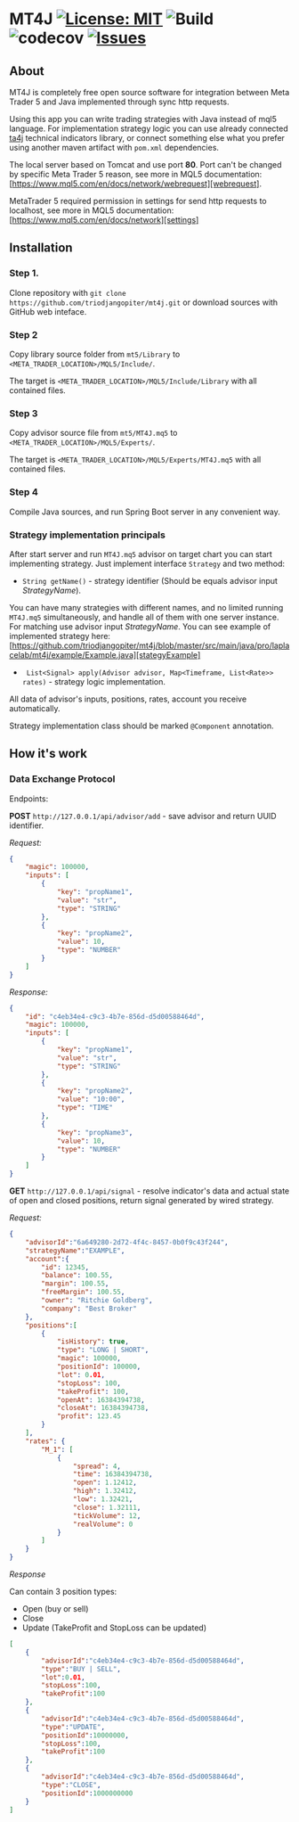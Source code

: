 # MT4J [![License: MIT](https://img.shields.io/badge/License-MIT%202.0-0298c3.svg)](https://opensource.org/licenses/MIT) ![Build](https://github.com/triodjangopiter/bridge/workflows/Build/badge.svg) ![codecov](https://codecov.io/gh/triodjangopiter/bridge/branch/master/graph/badge.svg?token=Y3IRTX7LPW)  [![Issues](https://img.shields.io/github/issues/triodjangopiter/mt4j)](https://opensource.org/licenses/MIT)

## About

MT4J is completely free open source software for integration between Meta Trader 5 and Java implemented through sync http requests.

Using this app you can write trading strategies with Java instead of mql5 language. For implementation strategy logic you can 
use already connected [ta4j] technical indicators library, or connect something else what you prefer using another maven artifact with `pom.xml` dependencies.

The local server based on Tomcat and use port **80**. Port can't be changed by specific Meta Trader 5 reason, see more in MQL5 documentation: [https://www.mql5.com/en/docs/network/webrequest][webrequest].

MetaTrader 5 required permission in settings for send http requests to localhost, see more in MQL5 documentation: [https://www.mql5.com/en/docs/network][settings]

## Installation
### Step 1. 
Clone repository with `git clone https://github.com/triodjangopiter/mt4j.git` or download sources with GitHub web inteface.
### Step 2
Copy library source folder from `mt5/Library` to `<META_TRADER_LOCATION>/MQL5/Include/`. 

The target is `<META_TRADER_LOCATION>/MQL5/Include/Library` with all contained files.

### Step 3
Copy advisor source file from `mt5/MT4J.mq5` to `<META_TRADER_LOCATION>/MQL5/Experts/`. 

The target is `<META_TRADER_LOCATION>/MQL5/Experts/MT4J.mq5` with all contained files.

### Step 4
Compile Java sources, and run Spring Boot server in any convenient way.

### Strategy implementation principals

After start server and run `MT4J.mq5` advisor on target chart you can start implementing strategy. Just implement interface `Strategy` and two method:
* `String getName()` - strategy identifier (Should be equals advisor input *StrategyName*). 

You can have many strategies with different names, and no limited running `MT4J.mq5` simultaneously, and handle all of them with one server instance. For matching use advisor input *StrategyName*.
You can see example of implemented strategy here: [https://github.com/triodjangopiter/mt4j/blob/master/src/main/java/pro/laplacelab/mt4j/example/Example.java][stategyExample]

* ` List<Signal> apply(Advisor advisor, Map<Timeframe, List<Rate>> rates)` - strategy logic implementation. 

All data of advisor's inputs, positions, rates, account you receive automatically. 

Strategy implementation class should be marked `@Component` annotation.

## How it's work
### Data Exchange Protocol

Endpoints:

**POST** `http://127.0.0.1/api/advisor/add` - save advisor and return UUID identifier.

_Request:_
```json
{
    "magic": 100000,
    "inputs": [
        {
            "key": "propName1",
            "value": "str",
            "type": "STRING"
        },
        {
            "key": "propName2",
            "value": 10,
            "type": "NUMBER"
        }
    ]
}
```

_Response:_
```json
{
    "id": "c4eb34e4-c9c3-4b7e-856d-d5d00588464d",
    "magic": 100000,
    "inputs": [
        {
            "key": "propName1",
            "value": "str",
            "type": "STRING"
        },
        {
            "key": "propName2",
            "value": "10:00",
            "type": "TIME"
        },
        {
            "key": "propName3",
            "value": 10,
            "type": "NUMBER"
        }
    ]
}
```


**GET** `http://127.0.0.1/api/signal` - resolve indicator's data and actual state of open and closed positions, return signal generated by wired strategy.

_Request:_
```json
{
    "advisorId":"6a649280-2d72-4f4c-8457-0b0f9c43f244",
    "strategyName":"EXAMPLE",
    "account":{
        "id": 12345,
        "balance": 100.55,
        "margin": 100.55,
        "freeMargin": 100.55,
        "owner": "Ritchie Goldberg",
        "company": "Best Broker"
    },
    "positions":[
        {
            "isHistory": true,
            "type": "LONG | SHORT",
            "magic": 100000,
            "positionId": 100000,
            "lot": 0.01,
            "stopLoss": 100,
            "takeProfit": 100,
            "openAt": 16384394738,
            "closeAt": 16384394738,
            "profit": 123.45
        }
    ],
    "rates": {
        "M_1": [
            {
                "spread": 4,
                "time": 16384394738,
                "open": 1.12412,
                "high": 1.32412,
                "low": 1.32421,
                "close": 1.32111,
                "tickVolume": 12,
                "realVolume": 0
            }
        ]
    }
}
```


_Response_ 

Can contain 3 position types:
  * Open (buy or sell)
  * Close
  * Update (TakeProfit and StopLoss can be updated)
    
```json
[
    {
        "advisorId":"c4eb34e4-c9c3-4b7e-856d-d5d00588464d",
        "type":"BUY | SELL",
        "lot":0.01,
        "stopLoss":100,
        "takeProfit":100
    },
    {
        "advisorId":"c4eb34e4-c9c3-4b7e-856d-d5d00588464d",
        "type":"UPDATE",
        "positionId":10000000,
        "stopLoss":100,
        "takeProfit":100
    },
    {
        "advisorId":"c4eb34e4-c9c3-4b7e-856d-d5d00588464d",
        "type":"CLOSE",
        "positionId":1000000000
    }
]
```
    


[webrequest]: https://www.mql5.com/en/docs/network/webrequest
[settings]:https://www.mql5.com/en/docs/network
[ta4j]:https://github.com/ta4j
[stategyExample]: https://github.com/triodjangopiter/mt4j/blob/master/src/main/java/pro/laplacelab/mt4j/example/Example.java
